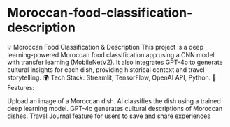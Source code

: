 # Moroccan-food-classification-description
💡 Moroccan Food Classification & Description
This project is a deep learning-powered Moroccan food classification app using a CNN model with transfer learning (MobileNetV2). It also integrates GPT-4o to generate cultural insights for each dish, providing historical context and travel storytelling.
🌍 Tech Stack: Streamlit, TensorFlow, OpenAI API, Python.
🍛 Features:

Upload an image of a Moroccan dish.
AI classifies the dish using a trained deep learning model.
GPT-4o generates cultural descriptions of Moroccan dishes.
Travel Journal feature for users to save and share experiences
